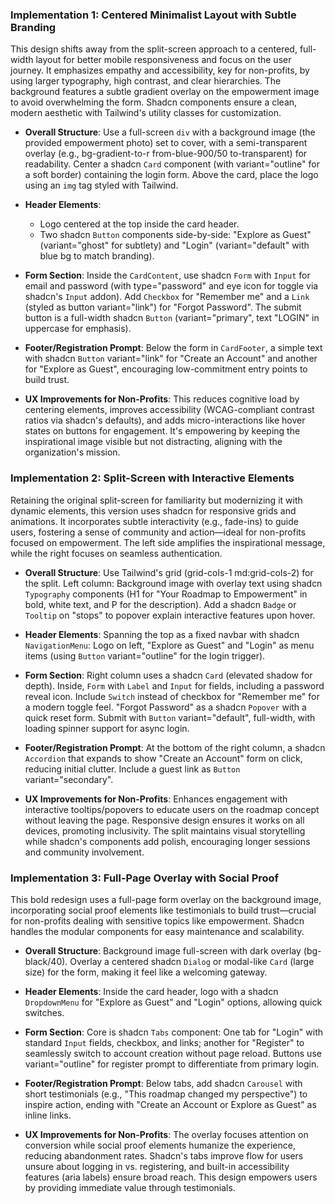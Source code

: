 ### Implementation 1: Centered Minimalist Layout with Subtle Branding

This design shifts away from the split-screen approach to a centered, full-width layout for better mobile responsiveness and focus on the user journey. It emphasizes empathy and accessibility, key for non-profits, by using larger typography, high contrast, and clear hierarchies. The background features a subtle gradient overlay on the empowerment image to avoid overwhelming the form. Shadcn components ensure a clean, modern aesthetic with Tailwind's utility classes for customization.

- **Overall Structure**: Use a full-screen `div` with a background image (the provided empowerment photo) set to cover, with a semi-transparent overlay (e.g., bg-gradient-to-r from-blue-900/50 to-transparent) for readability. Center a shadcn `Card` component (with variant="outline" for a soft border) containing the login form. Above the card, place the logo using an `img` tag styled with Tailwind.
- **Header Elements**:
  - Logo centered at the top inside the card header.
  - Two shadcn `Button` components side-by-side: "Explore as Guest" (variant="ghost" for subtlety) and "Login" (variant="default" with blue bg to match branding).

- **Form Section**: Inside the `CardContent`, use shadcn `Form` with `Input` for email and password (with type="password" and eye icon for toggle via shadcn's `Input` addon). Add `Checkbox` for "Remember me" and a `Link` (styled as button variant="link") for "Forgot Password". The submit button is a full-width shadcn `Button` (variant="primary", text "LOGIN" in uppercase for emphasis).

- **Footer/Registration Prompt**: Below the form in `CardFooter`, a simple text with shadcn `Button` variant="link" for "Create an Account" and another for "Explore as Guest", encouraging low-commitment entry points to build trust.

- **UX Improvements for Non-Profits**: This reduces cognitive load by centering elements, improves accessibility (WCAG-compliant contrast ratios via shadcn's defaults), and adds micro-interactions like hover states on buttons for engagement. It's empowering by keeping the inspirational image visible but not distracting, aligning with the organization's mission.

### Implementation 2: Split-Screen with Interactive Elements

Retaining the original split-screen for familiarity but modernizing it with dynamic elements, this version uses shadcn for responsive grids and animations. It incorporates subtle interactivity (e.g., fade-ins) to guide users, fostering a sense of community and action—ideal for non-profits focused on empowerment. The left side amplifies the inspirational message, while the right focuses on seamless authentication.

- **Overall Structure**: Use Tailwind's grid (grid-cols-1 md:grid-cols-2) for the split. Left column: Background image with overlay text using shadcn `Typography` components (H1 for "Your Roadmap to Empowerment" in bold, white text, and P for the description). Add a shadcn `Badge` or `Tooltip` on "stops" to popover explain interactive features upon hover.

- **Header Elements**: Spanning the top as a fixed navbar with shadcn `NavigationMenu`: Logo on left, "Explore as Guest" and "Login" as menu items (using `Button` variant="outline" for the login trigger).

- **Form Section**: Right column uses a shadcn `Card` (elevated shadow for depth). Inside, `Form` with `Label` and `Input` for fields, including a password reveal icon. Include `Switch` instead of checkbox for "Remember me" for a modern toggle feel. "Forgot Password" as a shadcn `Popover` with a quick reset form. Submit with `Button` variant="default", full-width, with loading spinner support for async login.

- **Footer/Registration Prompt**: At the bottom of the right column, a shadcn `Accordion` that expands to show "Create an Account" form on click, reducing initial clutter. Include a guest link as `Button` variant="secondary".

- **UX Improvements for Non-Profits**: Enhances engagement with interactive tooltips/popovers to educate users on the roadmap concept without leaving the page. Responsive design ensures it works on all devices, promoting inclusivity. The split maintains visual storytelling while shadcn's components add polish, encouraging longer sessions and community involvement.

### Implementation 3: Full-Page Overlay with Social Proof

This bold redesign uses a full-page form overlay on the background image, incorporating social proof elements like testimonials to build trust—crucial for non-profits dealing with sensitive topics like empowerment. Shadcn handles the modular components for easy maintenance and scalability.

- **Overall Structure**: Background image full-screen with dark overlay (bg-black/40). Overlay a centered shadcn `Dialog` or modal-like `Card` (large size) for the form, making it feel like a welcoming gateway.

- **Header Elements**: Inside the card header, logo with a shadcn `DropdownMenu` for "Explore as Guest" and "Login" options, allowing quick switches.

- **Form Section**: Core is shadcn `Tabs` component: One tab for "Login" with standard `Input` fields, checkbox, and links; another for "Register" to seamlessly switch to account creation without page reload. Buttons use variant="outline" for register prompt to differentiate from primary login.

- **Footer/Registration Prompt**: Below tabs, add shadcn `Carousel` with short testimonials (e.g., "This roadmap changed my perspective") to inspire action, ending with "Create an Account or Explore as Guest" as inline links.

- **UX Improvements for Non-Profits**: The overlay focuses attention on conversion while social proof elements humanize the experience, reducing abandonment rates. Shadcn's tabs improve flow for users unsure about logging in vs. registering, and built-in accessibility features (aria labels) ensure broad reach. This design empowers users by providing immediate value through testimonials.
